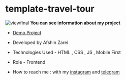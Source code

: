 
# template-travel-tour

![viewfinal](https://private-user-images.githubusercontent.com/133159069/421526182-9fcc8981-b138-4896-805a-eacd8859a8f4.png?jwt=eyJhbGciOiJIUzI1NiIsInR5cCI6IkpXVCJ9.eyJpc3MiOiJnaXRodWIuY29tIiwiYXVkIjoicmF3LmdpdGh1YnVzZXJjb250ZW50LmNvbSIsImtleSI6ImtleTUiLCJleHAiOjE3NDQwOTE5MzAsIm5iZiI6MTc0NDA5MTYzMCwicGF0aCI6Ii8xMzMxNTkwNjkvNDIxNTI2MTgyLTlmY2M4OTgxLWIxMzgtNDg5Ni04MDVhLWVhY2Q4ODU5YThmNC5wbmc_WC1BbXotQWxnb3JpdGhtPUFXUzQtSE1BQy1TSEEyNTYmWC1BbXotQ3JlZGVudGlhbD1BS0lBVkNPRFlMU0E1M1BRSzRaQSUyRjIwMjUwNDA4JTJGdXMtZWFzdC0xJTJGczMlMkZhd3M0X3JlcXVlc3QmWC1BbXotRGF0ZT0yMDI1MDQwOFQwNTUzNTBaJlgtQW16LUV4cGlyZXM9MzAwJlgtQW16LVNpZ25hdHVyZT0zNjI5MjIxMjBjOWI0Njk2MjdlMzk2MjFhOGVhMzM5MGQwNGRlODk2NzVlZGMwMTQyZjNmNDUyYTUzMjU0ZmQ1JlgtQW16LVNpZ25lZEhlYWRlcnM9aG9zdCJ9.g7WIoN1PTkIG0PrB4S9Gd8BotBZUqSp9uVIZEO1KCBU)
**You can see information about my project**

- [Demo Project](https://efshinzarei.github.io/travel-tour/)

- Developed by Afshin Zarei

- Technologies Used - HTML , CSS , JS , Mobile First

- Role - Frontend

- How to reach me : with my [instagram](https://www.instagram.com/afshinzareinet) and [telegram](https://www.telegram.me/afshinzareinet)

